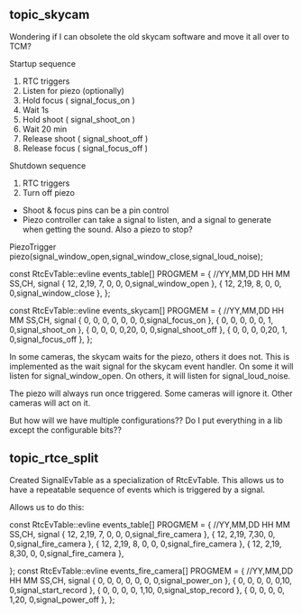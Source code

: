 ## topic_skycam

Wondering if I can obsolete the old skycam software and move it all over to
TCM?

Startup sequence
1. RTC triggers
1. Listen for piezo (optionally)
1. Hold focus ( signal_focus_on )
1. Wait 1s
1. Hold shoot ( signal_shoot_on )
1. Wait 20 min
1. Release shoot ( signal_shoot_off )
1. Release focus ( signal_focus_off )

Shutdown sequence
1. RTC triggers
2. Turn off piezo

* Shoot & focus pins can be a pin control
* Piezo controller can take a signal to listen, and a signal to generate when
getting the sound.  Also a piezo to stop?

PiezoTrigger piezo(signal_window_open,signal_window_close,signal_loud_noise);

const RtcEvTable::evline events_table[] PROGMEM = {
  //YY,MM,DD HH MM SS,CH, signal
  { 12, 2,19, 7, 0, 0, 0,signal_window_open },
  { 12, 2,19, 8, 0, 0, 0,signal_window_close },
};

const RtcEvTable::evline events_skycam[] PROGMEM = {
  //YY,MM,DD HH MM SS,CH, signal
  {  0, 0, 0, 0, 0, 0, 0,signal_focus_on },
  {  0, 0, 0, 0, 0, 1, 0,signal_shoot_on },
  {  0, 0, 0, 0,20, 0, 0,signal_shoot_off },
  {  0, 0, 0, 0,20, 1, 0,signal_focus_off  },
};

In some cameras, the skycam waits for the piezo, others it does not.  This is implemented
as the wait signal for the skycam event handler.  On some it will listen for
signal_window_open.  On others, it will listen for signal_loud_noise.

The piezo will always run once triggered.  Some cameras will ignore it.  Other cameras
will act on it.

But how will we have multiple configurations??  Do I put everything in a lib except the
configurable bits??

## topic_rtce_split

Created SignalEvTable as a specialization of RtcEvTable.  This allows us to
have a repeatable sequence of events which is triggered by a signal.

Allows us to do this:

const RtcEvTable::evline events_table[] PROGMEM = {
  //YY,MM,DD HH MM SS,CH, signal
  { 12, 2,19, 7, 0, 0, 0,signal_fire_camera },
  { 12, 2,19, 7,30, 0, 0,signal_fire_camera },
  { 12, 2,19, 8, 0, 0, 0,signal_fire_camera },
  { 12, 2,19, 8,30, 0, 0,signal_fire_camera },
  
};
const RtcEvTable::evline events_fire_camera[] PROGMEM = {
  //YY,MM,DD HH MM SS,CH, signal
  {  0, 0, 0, 0, 0, 0, 0,signal_power_on },
  {  0, 0, 0, 0, 0,10, 0,signal_start_record },
  {  0, 0, 0, 0, 1,10, 0,signal_stop_record },
  {  0, 0, 0, 0, 1,20, 0,signal_power_off  },
};

